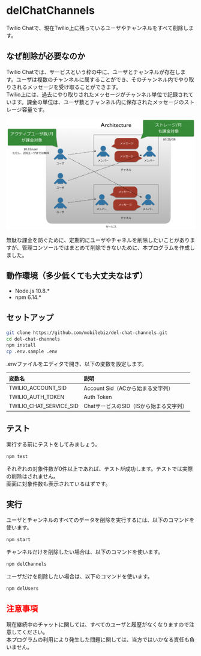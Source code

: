 # delChatChannels

Twilio Chatで、現在Twilio上に残っているユーザやチャンネルをすべて削除します。

## なぜ削除が必要なのか

Twilio Chatでは、サービスという枠の中に、ユーザとチャンネルが存在します。ユーザは複数のチャンネルに属することができ、そのチャンネル内でやり取りされるメッセージを受け取ることができます。  
Twilio上には、過去にやり取りされたメッセージがチャンネル単位で記録されています。課金の単位は、ユーザ数とチャンネル内に保存されたメッセージのストレージ容量です。  

![Twilio Chat概念図](https://raw.githubusercontent.com/mobilebiz/images/master/del-chat-channels-image-01.png "概念図")

無駄な課金を防ぐために、定期的にユーザやチャネルを削除したいことがありますが、管理コンソールではまとめて削除できないために、本プログラムを作成しました。

## 動作環境（多少低くても大丈夫なはず）

- Node.js 10.8.*
- npm 6.14.*

## セットアップ

```sh
git clone https://github.com/mobilebiz/del-chat-channels.git
cd del-chat-channels
npm install
cp .env.sample .env
```

.envファイルをエディタで開き、以下の変数を設定します。

変数名|説明
:--|:--
TWILIO_ACCOUNT_SID|Account Sid（ACから始まる文字列）
TWILIO_AUTH_TOKEN|Auth Token
TWILIO_CHAT_SERVICE_SID|ChatサービスのSID（ISから始まる文字列）

## テスト

実行する前にテストをしてみましょう。

```sh
npm test
```

それぞれの対象件数が0件以上であれば、テストが成功します。テストでは実際の削除はされません。  
画面に対象件数も表示されているはずです。

## 実行

ユーザとチャンネルのすべてのデータを削除を実行するには、以下のコマンドを使います。

```sh
npm start
```

チャンネルだけを削除したい場合は、以下のコマンドを使います。

```sh
npm delChannels
```

ユーザだけを削除したい場合は、以下のコマンドを使います。

```sh
npm delUsers
```

## <font color='red'>注意事項</font>

現在継続中のチャットに関しては、すべてのユーザと履歴がなくなりますので注意してください。  
本プログラムの利用により発生した問題に関しては、当方ではいかなる責任も負いません。
